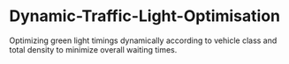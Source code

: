 # Dynamic-Traffic-Light-Optimisation
Optimizing green light timings dynamically according to vehicle class and total density to minimize overall waiting times.
